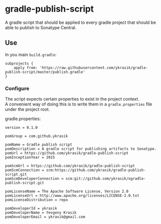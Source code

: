 # gradle-publish-script 
A gradle script that should be applied to every gradle project that should be able to publish to Sonatype Central.

## Use
In you main ```build.gradle```:

```
subprojects {
    apply from: 'https://raw.githubusercontent.com/ykrasik/gradle-publish-script/master/publish.gradle'
}
```

### Configure
The script expects certain properties to exist in the project context.  
A convenient way of doing this is to write them in a ```gradle.properties``` file under the project root.

gradle.properties:

```
version = 0.1.0

pomGroup = com.github.ykrasik

pomName = Gradle publish script
pomDescription = A gradle script for publishing artifacts to Sonatype.
pomUrl = https://github.com/ykrasik/gradle-publish-script
pomInceptionYear = 2015

pomScmUrl = https://github.com/ykrasik/gradle-publish-script
pomScmConnection = scm:https://github.com/ykrasik/gradle-publish-script.git
pomScmDeveloperConnection = scm:git://github.com/ykrasik/ogradle-publish-script.git

pomLicenseName = The Apache Software License, Version 2.0
pomLicenseUrl = http://www.apache.org/licenses/LICENSE-2.0.txt
pomLicenseDistribution = repo

pomDeveloperId = ykrasik
pomDeveloperName = Yevgeny Krasik
pomDeveloperEmail = ykrasik@gmail.com
```